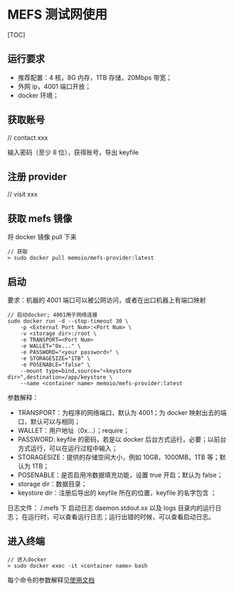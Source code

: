 # MEFS 测试网使用

[TOC]

## 运行要求

- 推荐配置：4 核，8G 内存，1TB 存储，20Mbps 带宽；
- 外网 ip，4001 端口开放；
- docker 环境；

## 获取账号

// contact xxx

输入密码（至少 8 位），获得账号，导出 keyfile

## 注册 provider

// visit xxx

## 获取 mefs 镜像

将 docker 镜像 pull 下来

```shell
// 获取
> sudo docker pull memoio/mefs-provider:latest
```

## 启动

要求：机器的 4001 端口可以被公网访问，或者在出口机器上有端口映射

```docker
// 启动docker; 4001用于网络连接
sudo docker run -d --stop-timeout 30 \
    -p <External Port Num>:<Port Num> \
    -v <storage dir>:/root \
    -e TRANSPORT=<Port Num>
    -e WALLET="0x..." \
    -e PASSWORD="<your password>" \
    -e STORAGESIZE="1TB" \
    -e POSENABLE="false" \
    --mount type=bind,source="<keystore dir>",destination=/app/keystore \
    --name <container name> memoio/mefs-provider:latest
```

参数解释：

- TRANSPORT：<Port Num>为程序的网络端口，默认为 4001；<External Port Num>为 docker 映射出去的端口，默认可以与<Port Num>相同；
- WALLET：用户地址（0x...）；require；
- PASSWORD: keyfile 的密码，若是以 docker 后台方式运行，必要；以前台方式运行，可以在运行过程中输入；
- STORAGESIZE：提供的存储空间大小，例如 10GB，1000MB，1TB 等；默认为 1TB；
- POSENABLE：是否启用冷数据填充功能，设置 true 开启；默认为 false；
- storage dir：数据目录；
- keystore dir：注册后导出的 keyfile 所在的位置，keyfile 的名字包含 <WALLET>；

日志文件：
<storage dir>/.mefs 下 启动日志 daemon.stdout.xx 以及 logs 目录内的运行日志；
在运行时，可以查看运行日志；运行出错的时候，可以查看启动日志。

## 进入终端

```shell
// 进入docker
> sudo docker exec -it <container name> bash
```

每个命令的参数解释见[使用文档](https://github.com/memoio/docs)
